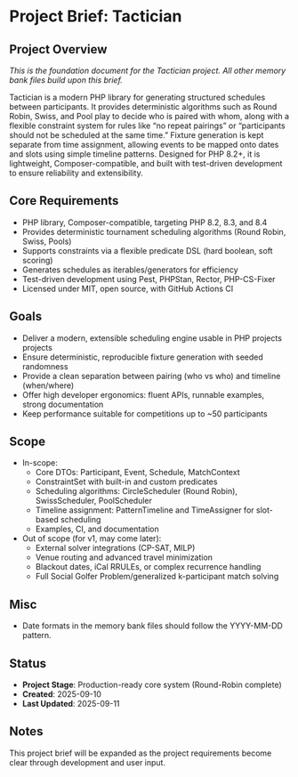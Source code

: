 # Project Brief: Tactician

## Project Overview
*This is the foundation document for the Tactician project. All other memory bank files build upon this brief.*

Tactician is a modern PHP library for generating structured schedules between participants. It provides deterministic algorithms such as Round Robin, Swiss, and Pool play to decide who is paired with whom, along with a flexible constraint system for rules like “no repeat pairings” or “participants should not be scheduled at the same time.” Fixture generation is kept separate from time assignment, allowing events to be mapped onto dates and slots using simple timeline patterns. Designed for PHP 8.2+, it is lightweight, Composer-compatible, and built with test-driven development to ensure reliability and extensibility.


## Core Requirements
- PHP library, Composer-compatible, targeting PHP 8.2, 8.3, and 8.4
- Provides deterministic tournament scheduling algorithms (Round Robin, Swiss, Pools)
- Supports constraints via a flexible predicate DSL (hard boolean, soft scoring)
- Generates schedules as iterables/generators for efficiency
- Test-driven development using Pest, PHPStan, Rector, PHP-CS-Fixer
- Licensed under MIT, open source, with GitHub Actions CI

## Goals
- Deliver a modern, extensible scheduling engine usable in PHP projects projects
- Ensure deterministic, reproducible fixture generation with seeded randomness
- Provide a clean separation between pairing (who vs who) and timeline (when/where)
- Offer high developer ergonomics: fluent APIs, runnable examples, strong documentation
- Keep performance suitable for competitions up to ~50 participants

## Scope
- In-scope:
  - Core DTOs: Participant, Event, Schedule, MatchContext
  - ConstraintSet with built-in and custom predicates
  - Scheduling algorithms: CircleScheduler (Round Robin), SwissScheduler, PoolScheduler
  - Timeline assignment: PatternTimeline and TimeAssigner for slot-based scheduling
  - Examples, CI, and documentation
- Out of scope (for v1, may come later):
  - External solver integrations (CP-SAT, MILP)
  - Venue routing and advanced travel minimization
  - Blackout dates, iCal RRULEs, or complex recurrence handling
  - Full Social Golfer Problem/generalized k-participant match solving

## Misc
- Date formats in the memory bank files should follow the YYYY-MM-DD pattern.

## Status
- **Project Stage**: Production-ready core system (Round-Robin complete)
- **Created**: 2025-09-10
- **Last Updated**: 2025-09-11

## Notes
This project brief will be expanded as the project requirements become clear through development and user input.
